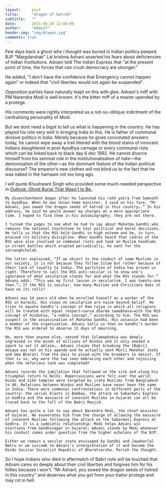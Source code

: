 ```yaml
---
layout:     post
title:      "dragon of hatred"
subtitle:   ""
date:       2015-06-20 12:00:00
author:     "mdasif"
header-img: "img/dragon.jpg"
comments: true
---
```


Few days back a ghost who i thought was buried in Indian politics peeped. BJP "Margdarshak" Lal krishna Advani asserted his fears about deficiencies of Indian Institutions. Advani told The Indian Express that "at the present point of time, the forces that can crush democracy are stronger."

He added, "I don't have the confidence that Emergency cannot happen again" or indeed that "civil liberties would not again be suspended".

Opposition parties have naturally leapt on this with glee. Advani's miff with PM Narendra Modi is well known. It's the bitter miff of a master upended by a protege.

His comments were rightly interpreted as a not-so-oblique indictment of the centralising personality of Modi.

But we dont need a bigot to tell us what is happening in the country. He has played his role very well in bringing India to this. He is father of communal divisive politics in India. Merely because he gives convoluted answers today, he cannot wipe away a trail littered with the blood stains of innocent Indians slaughtered in post Ayodhya carnage or every communal riots which can be linked back to black day 6 dec 1992. He cannot divorce himself from his seminal role in the institutionalisation of hate—the demonisation of the other—as the dominant feature of the Indian political discourse? The emperor’s new clothes will not blind us to the fact that he was naked in the hamaam not too long ago.

I will quote Khushwant Singh who provided some much-needed perspective in <a href="http://www.outlookindia.com/article/ghost-burial-that-wasnt-to-be/237115" target="_blank">Outlook: Ghost Burial That Wasn't to Be.</a>.

`My disenchantment began after he launched his rath yatra from Somnath to Ayodhya. When he was Union home minister, I said on his face, “Mr Advani, you sowed the dragon seeds of hatred in this country….” In his address, he said he would answer my charges at a more appropriate time. I hoped to find them in his autobiography; they are not there.`

`I turned the pages to see what he had to say about Mahatma Gandhi who remains the national touchstone to test political and moral decisions. He tells us that the RSS held Gandhi in high esteem and he, in turn, praised its military discipline. When Gandhi heard that cadres of the RSS were also involved in communal riots and took on Muslim hoodlums in street battles which erupted periodically, he sent for the sarsanghchalak.`

`The latter explained, “If we object to the conduct of some Muslims in our society, it is not because they follow Islam but rather because of their lack of loyalty to India. The partition of India has proven us right. Therefore to call the RSS anti-secular is to show one’s ignorance of what secularism stands for and what the RSS stands for.” Advani adds: “This was my first lesson in secularism. I was twenty-one then.”… If the RSS is secular, how many Muslims and Christians does it have on its rolls?`

`Advani was 14 years old when he enrolled himself as a worker of the RSS in Karachi. His views on secularism are naive beyond belief. He tries to equate Gandhi’s concept of Ram rajya in which all religions will be treated with equal respect—sarva dharma samabhava—with the RSS concept of Hindutva, “a noble concept,” according to him. The RSS was suspect in the assassination of Mahatma Gandhi. His assassin had been a member of the organisation. Advani tells us that on Gandhi’s murder the RSS was ordered to observe 13 days of mourning.`

`He, more than anyone else, sensed that Islamophobia was deeply ingrained in the minds of millions of Hindus and it only needed a spark to set it ablaze…. Advani claims that breaking the [Babri] mosque was not on his agenda and he actually sent Murli Manohar Joshi and Uma Bharati from the dais to plead with the breakers to desist. If that is so, why were the two seen embracing each other and rejoicing when the nefarious task was completed?`

`Advani records the jubilation that followed at the site and along his triumphal return to Delhi. Repercussions were felt over the world: Hindu and Sikh temples were targeted by irate Muslims from Bangladesh to UK. Relations between Hindus and Muslims have never been the same in India. There were communal confrontations in different parts of the country: the serial blasts in Bombay, the attack on Sabarmati Express in Godhra and the massacre of innocent Muslims in Gujarat can all be traced back to the fall of the Babri Masjid.`

`Advani has quite a lot to say about Narendra Modi, the chief minister of Gujarat. He exonerates him from the charge of allowing the massacre of innocent Muslims following the attack on the Sabarmati Express at Godhra. It is a symbiotic relationship: Modi helps Advani win elections from Gandhinagar in Gujarat; Advani stands by Modi whenever his conduct comes under question from the higher echelons of the BJP.`

`Either we remain a secular state envisaged by Gandhi and Jawaharlal Nehru or we succumb to Advani’s interpretation of it and become the Hindu Secular Socialist Republic of Bharatvarsha. Perish the thought.`

So I hope Indians who died in aftermatch of Babri riots will be touched that Advani cares so deeply about their civil liberties and forgives him for his follies because i won't. "Mr Advani, you sowed the dragon seeds of hatred in this country" and deserves what you got from your traitor protege and may rot in hell. 
